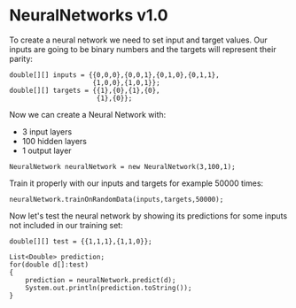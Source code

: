 # NeuralNetworks v1.0
To create a neural network we need to set input and target values.
Our inputs are going to be binary numbers and the targets will represent their parity:
```
double[][] inputs = {{0,0,0},{0,0,1},{0,1,0},{0,1,1},
                     {1,0,0},{1,0,1}};
double[][] targets = {{1},{0},{1},{0},
                      {1},{0}};
```
Now we can create a Neural Network with:
- 3 input layers
- 100 hidden layers
- 1 output layer
```
NeuralNetwork neuralNetwork = new NeuralNetwork(3,100,1);
```
Train it properly with our inputs and targets for example 50000 times:
```
neuralNetwork.trainOnRandomData(inputs,targets,50000);
```
Now let's test the neural network by showing its predictions
for some inputs not included in our training set:
```
double[][] test = {{1,1,1},{1,1,0}}; 

List<Double> prediction;
for(double d[]:test)
{
    prediction = neuralNetwork.predict(d);
    System.out.println(prediction.toString());
}
```
